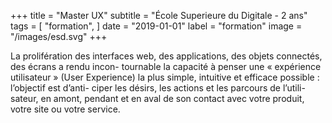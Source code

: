 +++
title = "Master UX"
subtitle = "École Superieure du Digitale - 2 ans"
tags = [
"formation",
]
date = "2019-01-01"
label = "formation"
image = "/images/esd.svg"
+++

La prolifération des interfaces web, des applications, des objets connectés, des écrans a rendu incon- tournable la capacité à penser une « expérience utilisateur » (User Experience) la plus simple, intuitive et efficace possible : l’objectif est d’anti- ciper les désirs, les actions et les parcours de l’utili- sateur, en amont, pendant et en aval de son contact avec votre produit, votre site ou votre service.

